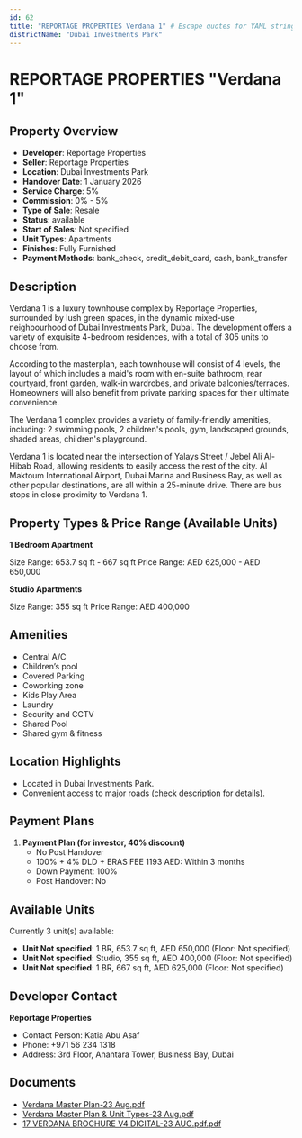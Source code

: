 ```yaml
---
id: 62
title: "REPORTAGE PROPERTIES Verdana 1" # Escape quotes for YAML string
districtName: "Dubai Investments Park"
---
```


# REPORTAGE PROPERTIES "Verdana 1"

## Property Overview
- **Developer**: Reportage Properties
- **Seller**: Reportage Properties
- **Location**: Dubai Investments Park
- **Handover Date**: 1 January 2026
- **Service Charge**: 5%
- **Commission**: 0% - 5%
- **Type of Sale**: Resale
- **Status**: available
- **Start of Sales**: Not specified
- **Unit Types**: Apartments
- **Finishes**: Fully Furnished
- **Payment Methods**: bank_check, credit_debit_card, cash, bank_transfer

## Description
Verdana 1 is a luxury townhouse complex by Reportage Properties, surrounded by lush green spaces, in the dynamic mixed-use neighbourhood of Dubai Investments Park, Dubai. The development offers a variety of exquisite 4-bedroom residences, with a total of 305 units to choose from.

According to the masterplan, each townhouse will consist of 4 levels, the layout of which includes a maid's room with en-suite bathroom, rear courtyard, front garden, walk-in wardrobes, and private balconies/terraces. Homeowners will also benefit from private parking spaces for their ultimate convenience.

The Verdana 1 complex provides a variety of family-friendly amenities, including: 2 swimming pools, 2 children's pools, gym, landscaped grounds, shaded areas, children's playground.

Verdana 1 is located near the intersection of Yalays Street / Jebel Ali Al-Hibab Road, allowing residents to easily access the rest of the city. Al Maktoum International Airport, Dubai Marina and Business Bay, as well as other popular destinations, are all within a 25-minute drive. There are bus stops in close proximity to Verdana 1.

## Property Types & Price Range (Available Units)
**1 Bedroom Apartment**

Size Range: 653.7 sq ft - 667 sq ft
Price Range: AED 625,000 - AED 650,000

**Studio Apartments**

Size Range: 355 sq ft
Price Range: AED 400,000

## Amenities
- Central A/C
- Children’s pool
- Covered Parking
- Coworking zone
- Kids Play Area
- Laundry
- Security and CCTV
- Shared Pool
- Shared gym & fitness

## Location Highlights
- Located in Dubai Investments Park.
- Convenient access to major roads (check description for details).

## Payment Plans
1. **Payment Plan (for investor, 40% discount)**
   - No Post Handover
   - 100% + 4% DLD + ERAS FEE 1193 AED: Within 3 months
   - Down Payment: 100%
   - Post Handover: No

## Available Units
Currently 3 unit(s) available:
- **Unit Not specified**: 1 BR, 653.7 sq ft, AED 650,000 (Floor: Not specified)
- **Unit Not specified**: Studio, 355 sq ft, AED 400,000 (Floor: Not specified)
- **Unit Not specified**: 1 BR, 667 sq ft, AED 625,000 (Floor: Not specified)

## Developer Contact
**Reportage Properties**
- Contact Person: Katia Abu Asaf
- Phone: +971 56 234 1318
- Address: 3rd Floor, Anantara Tower, Business Bay, Dubai

## Documents
- [Verdana Master Plan-23 Aug.pdf](https://cdn.geniemap.net/2023/06/22/u4QmM2ny2PcnHK7295aElR8j5MtBvXFmrhh2Kkxg.pdf)
- [Verdana Master Plan & Unit Types-23 Aug.pdf](https://cdn.geniemap.net/2023/06/22/ARMJl3d1MD0oGAGoxRRbfEbfeY3Jso9MAGoKJ819.pdf)
- [17 VERDANA BROCHURE V4 DIGITAL-23 AUG.pdf.pdf](https://cdn.geniemap.net/2023/06/22/rHKJUvVVBPBfB51iNy93KNIVUbz1wPWH3hkJ6nt3.pdf)
